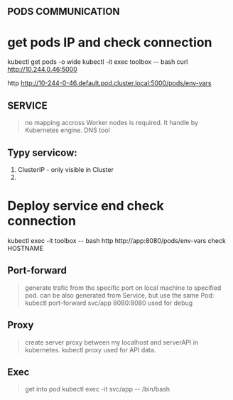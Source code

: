 ## PODS COMMUNICATION
# get pods IP and check connection
kubectl get pods -o wide
kubectl -it exec toolbox -- bash
curl http://10.244.0.46:5000

http http://10-244-0-46.default.pod.cluster.local:5000/pods/env-vars


## SERVICE

> no mapping accross Worker nodes is required. It handle by Kubernetes engine.
> DNS tool

## Typy servicow:
1. ClusterIP - only visible in Cluster
2. 

# Deploy service end check connection
kubectl exec -it toolbox -- bash
http http://app:8080/pods/env-vars
check HOSTNAME


## Port-forward
> generate trafic from the specific port on local machine to specified pod.
> can be also generated from Service, but use the same Pod:
kubectl port-forward svc/app 8080:8080
> used for debug

## Proxy
> create server proxy between my localhost and serverAPI in kubernetes.
kubectl proxy
> used for API data.

## Exec
> get into pod
kubectl exec -it svc/app -- /bin/bash